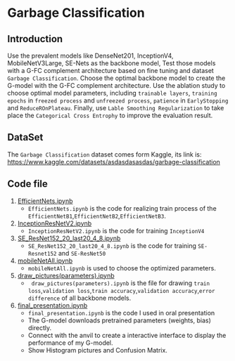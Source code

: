 # Garbage Classification
## Introduction

Use the prevalent models like DenseNet201, InceptionV4, MobileNetV3Large, SE-Nets as the backbone model,
Test those models with a G-FC complement architecture based on fine tuning and dataset `Garbage Classification`.
Choose the optimal backbone model to create the G-model with the G-FC complement architecture.
Use the ablation study to choose optimal model parameters, including `trainable layers`, `training epochs` in 
`freezed process` and `unfreezed process`, `patience` in `EarlyStopping` and `ReduceROnPlateau`.
Finally, use `Lable Smoothing Regularization` to take place the `Categorical Cross Entrophy` to improve the 
evaluation result.

## DataSet 
The `Garbage Classification` dataset comes form Kaggle, its link is:
https://www.kaggle.com/datasets/asdasdasasdas/garbage-classification

## Code file

1. [EfficientNets.ipynb](#EfficientNets.ipynb)
    * `EfficientNets.ipynb` is the code for realizing train process of the `EfficientNetB1`,`EfficientNetB2`,`EfficientNetB3`.
2. [InceptionResNetV2.ipynb](#InceptionResNetV2.ipynb)
    * `InceptionResNetV2.ipynb` is the code for training `InceptionV4`
3. [SE_ResNet152_20_last20_4_8.ipynb](#SE_ResNet152_20_last20_4_8.ipynb)
    * `SE_ResNet152_20_last20_4_8.ipynb` is the code for training `SE-Resnet152` and `SE-ResNet50` 
4. [mobileNetAll.ipynb](#mobileNetAll.ipynb)
    * `mobileNetAll.ipynb` is used to choose the optimized parameters.
5. [draw_pictures(parameters).ipynb](#draw_pictures(parameters).ipynb)
    * ` draw_pictures(parameters).ipynb` is the file for drawing `train loss`,`validation loss`,`train accuracy`,`validation accuracy`,`error difference` of all backbone models.
6. [final_presentation.ipynb](#final_presentation.ipynb)
    * `final_presentation.ipynb` is the code I used in oral presentation
    * The G-model downloads pretrained parameters (weights, bias) directly.
    * Connect with the anvil to create a interactive interface to display the performance of my G-model.
    * Show Histogram pictures and Confusion Matrix.
      
 
